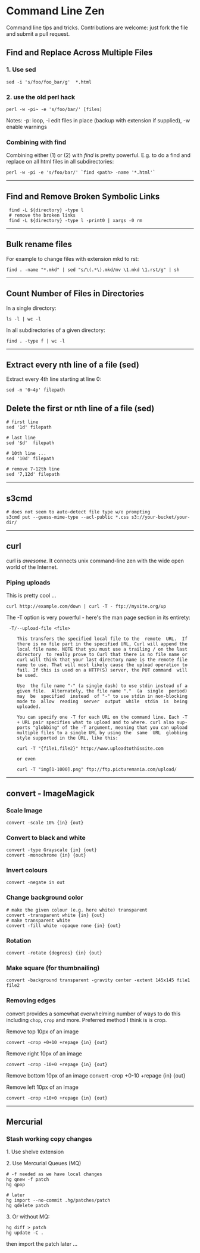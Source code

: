 # Command Line Zen

Command line tips and tricks</strong>. Contributions are welcome: just fork the file and submit a pull request.

## Find and Replace Across Multiple Files

### 1. Use sed

    sed -i 's/foo/foo_bar/g'  *.html

### 2. use the old perl hack

    perl -w -pi~ -e 's/foo/bar/' [files]

Notes: -p: loop, -i edit files in place (backup with extension if supplied), -w enable warnings

### Combining with find

Combining either (1) or (2) with *find* is pretty powerful. E.g. to do a find and replace on all html files in all subdirectories:
    
    perl -w -pi -e 's/foo/bar/' `find <path> -name '*.html'`

----

## Find and Remove Broken Symbolic Links

     find -L ${directory} -type l 
     # remove the broken links
     find -L ${directory} -type l -print0 | xargs -0 rm 

----

## Bulk rename files

For example to change files with extension mkd to rst:

    find . -name "*.mkd" | sed "s/\(.*\).mkd/mv \1.mkd \1.rst/g" | sh

----

## Count Number of Files in Directories

In a single directory:

    ls -l | wc -l

In all subdirectories of a given directory:

    find . -type f | wc -l

----

## Extract every nth line of a file (sed)

Extract every 4th line starting at line 0:

    sed -n '0~4p' filepath

## Delete the first or nth line of a file (sed)

    # first line
    sed '1d' filepath

    # last line
    sed '$d'  filepath
    
    # 10th line ...
    sed '10d' filepath
    
    # remove 7-12th line
    sed '7,12d' filepath

----

## s3cmd

    # does not seem to auto-detect file type w/o prompting
    s3cmd put --guess-mime-type --acl-public *.css s3://your-bucket/your-dir/

-----------------------------------------------------------

## curl

curl is *awesome*. It connects unix command-line zen with the wide open world
of the Internet.

### Piping uploads

This is pretty cool ...

    curl http://example.com/down | curl -T - ftp://mysite.org/up

The -T option is very powerful - here's the man page section in its entirety:

     -T/--upload-file <file>

        This transfers the specified local file to the  remote  URL.  If
        there is no file part in the specified URL, Curl will append the
        local file name. NOTE that you must use a trailing / on the last
        directory  to really prove to Curl that there is no file name or
        curl will think that your last directory name is the remote file
        name to use. That will most likely cause the upload operation to
        fail. If this is used on a HTTP(S) server, the PUT command  will
        be used.

        Use  the file name "-" (a single dash) to use stdin instead of a
        given file.  Alternately, the file name "."  (a  single  period)
        may  be  specified  instead  of "-" to use stdin in non-blocking
        mode to  allow  reading  server  output  while  stdin  is  being
        uploaded.

        You can specify one -T for each URL on the command line. Each -T
        + URL pair specifies what to upload and to where. curl also sup‐
        ports "globbing" of the -T argument, meaning that you can upload
        multiple files to a single URL by using the  same  URL  globbing
        style supported in the URL, like this:

        curl -T "{file1,file2}" http://www.uploadtothissite.com

        or even

        curl -T "img[1-1000].png" ftp://ftp.picturemania.com/upload/

-----------------------------------------------------------

## convert - ImageMagick

### Scale Image

    convert -scale 10% {in} {out}

### Convert to black and white

    convert -type Grayscale {in} {out}
    convert -monochrome {in} {out}

### Invert colours

    convert -negate in out

### Change background color

    # make the given colour (e.g. here white) transparent
    convert -transparent white {in} {out}
    # make transparent white
    convert -fill white -opaque none {in} {out}

### Rotation

    convert -rotate {degrees} {in} {out} 

### Make square (for thumbnailing)

    convert -background transparent -gravity center -extent 145x145 file1 file2

### Removing edges

convert provides a somewhat overwhelming number of ways to do this including
`chop`, `crop` and more. Preferred method I think is is crop.

Remove top 10px of an image

    convert -crop +0+10 +repage {in} {out}

Remove right 10px of an image

    convert -crop -10+0 +repage {in} {out}

Remove bottom 10px of an image
    convert -crop +0-10 +repage {in} {out}

Remove left 10px of an image

    convert -crop +10+0 +repage {in} {out}

----

## Mercurial

### Stash working copy changes

1\. Use shelve extension

2\. Use Mercurial Queues (MQ)

    # -f needed as we have local changes
    hg qnew -f patch
    hg qpop

    # later
    hg import --no-commit .hg/patches/patch
    hg qdelete patch

3\. Or without MQ:

    hg diff > patch
    hg update -C .

then import the patch later ...

